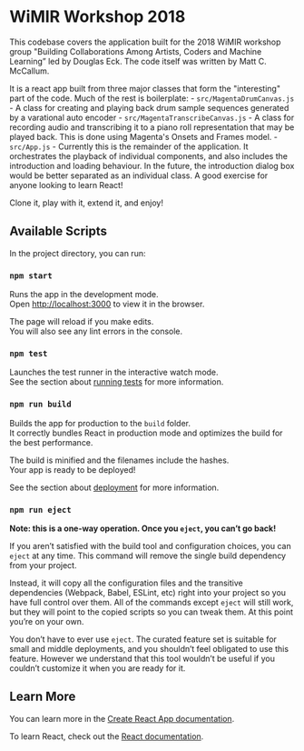 WiMIR Workshop 2018
===

This codebase covers the application built for the 2018 WiMIR workshop group "Building Collaborations Among Artists, Coders and Machine Learning” led by Douglas Eck. The code itself was written by Matt C. McCallum.

It is a react app built from three major classes that form the "interesting" part of the code. Much of the rest is boilerplate:
    - `src/MagentaDrumCanvas.js` - A class for creating and playing back drum sample sequences generated by a varational auto encoder
    - `src/MagentaTranscribeCanvas.js` - A class for recording audio and transcribing it to a piano roll representation that may be played back. This is done using Magenta's Onsets and Frames model.
    - `src/App.js` - Currently this is the remainder of the application. It orchestrates the playback of individual components, and also includes the introduction and loading behaviour. In the future, the introduction dialog box would be better separated as an individual class. A good exercise for anyone looking to learn React!

Clone it, play with it, extend it, and enjoy!

## Available Scripts

In the project directory, you can run:

### `npm start`

Runs the app in the development mode.<br>
Open [http://localhost:3000](http://localhost:3000) to view it in the browser.

The page will reload if you make edits.<br>
You will also see any lint errors in the console.

### `npm test`

Launches the test runner in the interactive watch mode.<br>
See the section about [running tests](https://facebook.github.io/create-react-app/docs/running-tests) for more information.

### `npm run build`

Builds the app for production to the `build` folder.<br>
It correctly bundles React in production mode and optimizes the build for the best performance.

The build is minified and the filenames include the hashes.<br>
Your app is ready to be deployed!

See the section about [deployment](https://facebook.github.io/create-react-app/docs/deployment) for more information.

### `npm run eject`

**Note: this is a one-way operation. Once you `eject`, you can’t go back!**

If you aren’t satisfied with the build tool and configuration choices, you can `eject` at any time. This command will remove the single build dependency from your project.

Instead, it will copy all the configuration files and the transitive dependencies (Webpack, Babel, ESLint, etc) right into your project so you have full control over them. All of the commands except `eject` will still work, but they will point to the copied scripts so you can tweak them. At this point you’re on your own.

You don’t have to ever use `eject`. The curated feature set is suitable for small and middle deployments, and you shouldn’t feel obligated to use this feature. However we understand that this tool wouldn’t be useful if you couldn’t customize it when you are ready for it.

## Learn More

You can learn more in the [Create React App documentation](https://facebook.github.io/create-react-app/docs/getting-started).

To learn React, check out the [React documentation](https://reactjs.org/).
